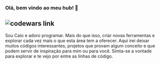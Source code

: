 ### Olá, bem vindo ao meu hub! 👋
## ![codewars link](https://www.codewars.com/users/ocai0/badges/small)
Sou Caio e adoro programar. Mais do que isso, criar novas ferramentas e explorar cada vez mais o que esta área tem a oferecer.
Aqui irei deixar muitos códigos interessantes, projetos que provam algum conceito e que podem servir de inspiração para mim ou para você.
Simta-se a vontade para explorar e te vejo por entre as linhas de código.

